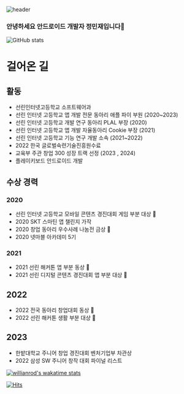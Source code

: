
![header](https://capsule-render.vercel.app/api?type=waving&color=gradient&height=300&section=header&text=Welcome%20Polaris%20GitHub&fontSize=60)


### 안녕하세요 안드로이드 개발자 정민재입니다👋
![GitHub stats](https://github-readme-stats-sigma-five.vercel.app/api?username=polaris428&show_icons=true&theme=radical&count_private=true)


# 걸어온 길
## 활동
- 선린인터넷고등학교 소프트웨어과
- 선린 인터넷 고등학교 앱 개발 전문 동아리 애플 파이 부원 (2020~2023)
- 선린 인터넷 고등학교 개발 연구 동아리 PLAL 부장 (2020)
- 선린 인터넷 고등학교 앱 개발 자율동아리 Cookie 부장 (2021)
- 선린 인터넷 고등학교 기능 연구 개발 소속 (2021~2022)
- 2022 한국 글로벌숙련기술진흥원수료
- 교육부 주관 창업 300 성장 트랙 선정 (2023 , 2024)
- 플레이키보드 안드로이드 개발
## 수상 경력
### 2020
- 선린 인터넷 고등학교 모바일 콘텐츠 경진대회 게임 부분 대상 🥇
- 2020 SKT 스마틴 앱 챌린지 가작
- 2020 창업 동아리 우수사례 나눔전 금상 🥇
- 2020 넷마블 아카데미 5기
### 2021
- 2021 선린 해커톤 앱 부분 동상 🥉
- 2021 선린 디지털 콘텐츠 경진대회 앱 부분 대상 🥇
## 2022
- 2022 전국 동아리 창업대회 동상 🥉
- 2022 선린 해커톤 생활 부분 대상 🥇
## 2023
- 한밭대학교 주니어 창업 경진대회 벤처기업부 차관상
- 2022 삼성 SW 주니어 창작 대회 파이널 리스트


[![willianrod's wakatime stats](https://github-readme-stats.vercel.app/api/wakatime?username=@polaris428)](https://wakatime.com/@polaris428)

[![Hits](https://hits.seeyoufarm.com/api/count/incr/badge.svg?url=https%3A%2F%2Fgithub.com%2Fpolaris428&count_bg=%2379C83D&title_bg=%23555555&icon=android.svg&icon_color=%23E7E7E7&title=%EB%B0%A9%EB%AC%B8%EC%9E%90+%EC%88%98&edge_flat=false)](https://hits.seeyoufarm.com)
